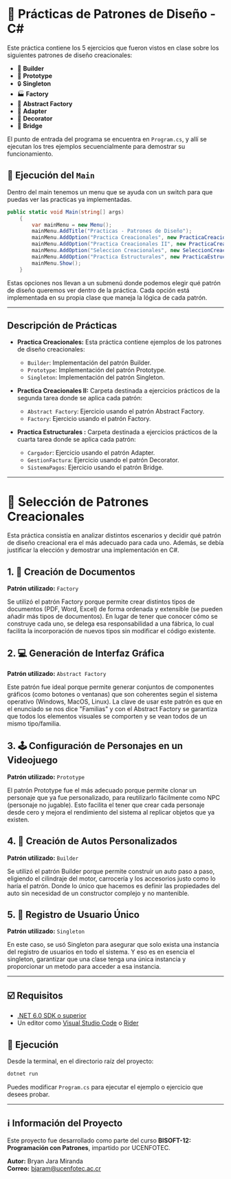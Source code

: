 # 🧠 Prácticas de Patrones de Diseño - C#

Este práctica contiene los 5 ejercicios que fueron vistos en clase sobre los siguientes patrones de diseño creacionales:
- 🧱 **Builder**
- 🧬 **Prototype**
- 🔒 **Singleton**
- 🏭 **Factory**
- 🏥 **Abstract Factory**
- 🧩 **Adapter**
- 🎨 **Decorator**
- 🌉 **Bridge**

El punto de entrada del programa se encuentra en `Program.cs`, y allí se ejecutan los tres ejemplos secuencialmente para demostrar su funcionamiento.

## 🏁 Ejecución del `Main`
Dentro del main tenemos un menu que se ayuda con un switch para que puedas ver las practicas ya implementadas.
```csharp
public static void Main(string[] args)
    {
        var mainMenu = new Menu();
        mainMenu.AddTitle("Practicas - Patrones de Diseño");
        mainMenu.AddOption("Practica Creacionales", new PracticaCreacionalesMenuCommand());
        mainMenu.AddOption("Practica Creacionales II", new PracticaCreacionalesV2MenuCommand());
        mainMenu.AddOption("Seleccion Creacionales", new SeleccionCreacionalesMenuCommand());
        mainMenu.AddOption("Practica Estructurales", new PracticaEstructuralesMenuCommand());
        mainMenu.Show();
    }
```

Estas opciones nos llevan a un submenú donde podemos elegir qué patrón de diseño queremos ver dentro de la práctica. Cada opción está implementada en su propia clase que maneja la lógica de cada patrón.

---
## Descripción de Prácticas
- **Practica Creacionales:** Esta práctica contiene ejemplos de los patrones de diseño creacionales:
  - `Builder`: Implementación del patrón Builder.
  - `Prototype`: Implementación del patrón Prototype.
  - `Singleton`: Implementación del patrón Singleton.
  

- **Practica Creacionales II:** Carpeta destinada a ejercicios prácticos de la segunda tarea donde se aplica cada patrón:
  - `Abstract Factory`: Ejercicio usando el patrón Abstract Factory.
  - `Factory`: Ejercicio usando el patrón Factory.


- **Practica Estructurales :** Carpeta destinada a ejercicios prácticos de la cuarta tarea donde se aplica cada patrón:
  - `Cargador`: Ejercicio usando el patrón Adapter.
  - `GestionFactura`: Ejercicio usando el patrón Decorator.
  - `SistemaPagos`: Ejercicio usando el patrón Bridge.
---
# 🧱 Selección de Patrones Creacionales

Esta práctica consistía en analizar distintos escenarios y decidir qué patrón de diseño creacional era el más adecuado para cada uno. Además, se debía justificar la elección y demostrar una implementación en C#.

## 1. 📄 Creación de Documentos

**Patrón utilizado:** `Factory`

Se utilizó el patrón Factory porque permite crear distintos tipos de documentos (PDF, Word, Excel) de forma ordenada y extensible (se pueden añadir más tipos de documentos). En lugar de tener que conocer cómo se construye cada uno, se delega esa responsabilidad a una fábrica, lo cual facilita la incorporación de nuevos tipos sin modificar el código existente.

## 2. 💻 Generación de Interfaz Gráfica

**Patrón utilizado:** `Abstract Factory`

Este patrón fue ideal porque permite generar conjuntos de componentes gráficos (como botones o ventanas) que son coherentes según el sistema operativo (Windows, MacOS, Linux). La clave de usar este patrón es que en el enunciado se nos dice "Familias" y con el Abstract Factory se garantiza que todos los elementos visuales se comporten y se vean todos de un mismo tipo/familia.

## 3. 🕹️ Configuración de Personajes en un Videojuego

**Patrón utilizado:** `Prototype`

El patrón Prototype fue el más adecuado porque permite clonar un personaje que ya fue personalizado, para reutilizarlo fácilmente como NPC (personaje no jugable). Esto facilita el tener que crear cada personaje desde cero y mejora el rendimiento del sistema al replicar objetos que ya existen.

## 4. 🚗 Creación de Autos Personalizados

**Patrón utilizado:** `Builder`

Se utilizó el patrón Builder porque permite construir un auto paso a paso, eligiendo el cilindraje del motor, carrocería y los accesorios justo como lo haría el patrón. Donde lo único que hacemos es definir las propiedades del auto sin necesidad de un constructor complejo y no mantenible.

## 5. 👤 Registro de Usuario Único

**Patrón utilizado:** `Singleton`

En este caso, se usó Singleton para asegurar que solo exista una instancia del registro de usuarios en todo el sistema. Y eso es en esencia el singleton, garantizar que una clase tenga una única instancia y proporcionar un metodo para acceder a esa instancia. 

---
 
## :ballot_box_with_check: Requisitos

- [.NET 6.0 SDK o superior](https://dotnet.microsoft.com/)
- Un editor como [Visual Studio Code](https://code.visualstudio.com/) o [Rider](https://www.jetbrains.com/rider/)

## :rocket: Ejecución

Desde la terminal, en el directorio raíz del proyecto:

```bash
dotnet run
```

Puedes modificar `Program.cs` para ejecutar el ejemplo o ejercicio que desees probar.

---

## :information_source: Información del Proyecto

Este proyecto fue desarrollado como parte del curso **BISOFT-12: Programación con Patrones**, impartido por UCENFOTEC.

**Autor:** Bryan Jara Miranda  
**Correo:** bjaram@ucenfotec.ac.cr
